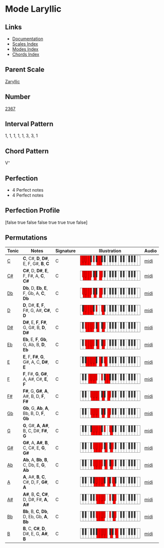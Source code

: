 # Mode Laryllic

## Links

- [Documentation](README.md)
- [Scales Index](Scales.md)
- [Modes Index](Modes.md)
- [Chords Index](Chords.md)

## Parent Scale

[Zaryllic](ScaleZaryllic.md)

## Number

[2367](https://ianring.com/musictheory/scales/2367)

## Interval Pattern

1, 1, 1, 1, 1, 3, 3, 1

## Chord Pattern

V⁺

## Perfection

- 4 Perfect notes
- 4 Perfect notes

## Perfection Profile

[false true false false true true true false]

## Permutations

| Tonic | Notes | Signature | Illustration | Audio |
|-------|-------|-----------|--------------|-------|
| [C](ModeCNaturalLaryllic.md) | **C**, C#, **D**, **D#**, E, F, G#, **B**, **C** | C | ![CNaturalLaryllic](ModeCNaturalLaryllic.png) | [midi](https://github.com/edipermadi/music/blob/main/docs/ModeCNaturalLaryllic.mid?raw=true) |
| [C#](ModeCSharpLaryllic.md) | **C#**, D, **D#**, **E**, F, F#, A, **C**, **C#** | C | ![CSharpLaryllic](ModeCSharpLaryllic.png) | [midi](https://github.com/edipermadi/music/blob/main/docs/ModeCSharpLaryllic.mid?raw=true) |
| [Db](ModeDFlatLaryllic.md) | **Db**, D, **Eb**, **E**, F, Gb, A, **C**, **Db** | C | ![DFlatLaryllic](ModeDFlatLaryllic.png) | [midi](https://github.com/edipermadi/music/blob/main/docs/ModeDFlatLaryllic.mid?raw=true) |
| [D](ModeDNaturalLaryllic.md) | **D**, D#, **E**, **F**, F#, G, A#, **C#**, **D** | C | ![DNaturalLaryllic](ModeDNaturalLaryllic.png) | [midi](https://github.com/edipermadi/music/blob/main/docs/ModeDNaturalLaryllic.mid?raw=true) |
| [D#](ModeDSharpLaryllic.md) | **D#**, E, **F**, **F#**, G, G#, B, **D**, **D#** | C | ![DSharpLaryllic](ModeDSharpLaryllic.png) | [midi](https://github.com/edipermadi/music/blob/main/docs/ModeDSharpLaryllic.mid?raw=true) |
| [Eb](ModeEFlatLaryllic.md) | **Eb**, E, **F**, **Gb**, G, Ab, B, **D**, **Eb** | C | ![EFlatLaryllic](ModeEFlatLaryllic.png) | [midi](https://github.com/edipermadi/music/blob/main/docs/ModeEFlatLaryllic.mid?raw=true) |
| [E](ModeENaturalLaryllic.md) | **E**, F, **F#**, **G**, G#, A, C, **D#**, **E** | C | ![ENaturalLaryllic](ModeENaturalLaryllic.png) | [midi](https://github.com/edipermadi/music/blob/main/docs/ModeENaturalLaryllic.mid?raw=true) |
| [F](ModeFNaturalLaryllic.md) | **F**, F#, **G**, **G#**, A, A#, C#, **E**, **F** | C | ![FNaturalLaryllic](ModeFNaturalLaryllic.png) | [midi](https://github.com/edipermadi/music/blob/main/docs/ModeFNaturalLaryllic.mid?raw=true) |
| [F#](ModeFSharpLaryllic.md) | **F#**, G, **G#**, **A**, A#, B, D, **F**, **F#** | C | ![FSharpLaryllic](ModeFSharpLaryllic.png) | [midi](https://github.com/edipermadi/music/blob/main/docs/ModeFSharpLaryllic.mid?raw=true) |
| [Gb](ModeGFlatLaryllic.md) | **Gb**, G, **Ab**, **A**, Bb, B, D, **F**, **Gb** | C | ![GFlatLaryllic](ModeGFlatLaryllic.png) | [midi](https://github.com/edipermadi/music/blob/main/docs/ModeGFlatLaryllic.mid?raw=true) |
| [G](ModeGNaturalLaryllic.md) | **G**, G#, **A**, **A#**, B, C, D#, **F#**, **G** | C | ![GNaturalLaryllic](ModeGNaturalLaryllic.png) | [midi](https://github.com/edipermadi/music/blob/main/docs/ModeGNaturalLaryllic.mid?raw=true) |
| [G#](ModeGSharpLaryllic.md) | **G#**, A, **A#**, **B**, C, C#, E, **G**, **G#** | C | ![GSharpLaryllic](ModeGSharpLaryllic.png) | [midi](https://github.com/edipermadi/music/blob/main/docs/ModeGSharpLaryllic.mid?raw=true) |
| [Ab](ModeAFlatLaryllic.md) | **Ab**, A, **Bb**, **B**, C, Db, E, **G**, **Ab** | C | ![AFlatLaryllic](ModeAFlatLaryllic.png) | [midi](https://github.com/edipermadi/music/blob/main/docs/ModeAFlatLaryllic.mid?raw=true) |
| [A](ModeANaturalLaryllic.md) | **A**, A#, **B**, **C**, C#, D, F, **G#**, **A** | C | ![ANaturalLaryllic](ModeANaturalLaryllic.png) | [midi](https://github.com/edipermadi/music/blob/main/docs/ModeANaturalLaryllic.mid?raw=true) |
| [A#](ModeASharpLaryllic.md) | **A#**, B, **C**, **C#**, D, D#, F#, **A**, **A#** | C | ![ASharpLaryllic](ModeASharpLaryllic.png) | [midi](https://github.com/edipermadi/music/blob/main/docs/ModeASharpLaryllic.mid?raw=true) |
| [Bb](ModeBFlatLaryllic.md) | **Bb**, B, **C**, **Db**, D, Eb, Gb, **A**, **Bb** | C | ![BFlatLaryllic](ModeBFlatLaryllic.png) | [midi](https://github.com/edipermadi/music/blob/main/docs/ModeBFlatLaryllic.mid?raw=true) |
| [B](ModeBNaturalLaryllic.md) | **B**, C, **C#**, **D**, D#, E, G, **A#**, **B** | C | ![BNaturalLaryllic](ModeBNaturalLaryllic.png) | [midi](https://github.com/edipermadi/music/blob/main/docs/ModeBNaturalLaryllic.mid?raw=true) |
